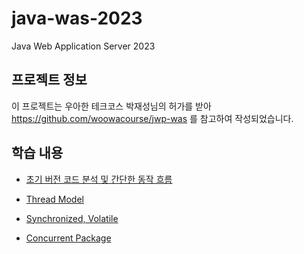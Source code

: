 # java-was-2023

Java Web Application Server 2023

## 프로젝트 정보 

이 프로젝트는 우아한 테크코스 박재성님의 허가를 받아 https://github.com/woowacourse/jwp-was 
를 참고하여 작성되었습니다.

## 학습 내용
- [초기 버전 코드 분석 및 간단한 동작 흐름](https://github.com/springscomin/be-was/wiki/%EC%B4%88%EA%B8%B0-%EB%B2%84%EC%A0%84-%EC%BD%94%EB%93%9C-%EB%B6%84%EC%84%9D-%EB%B0%8F-%EA%B0%84%EB%8B%A8%ED%95%9C-%EB%8F%99%EC%9E%91-%ED%9D%90%EB%A6%84)

- [Thread Model](https://github.com/springscomin/be-was/wiki/Thread-Model)

- [Synchronized, Volatile](https://github.com/springscomin/be-was/wiki/Synchronized,-Volatile)

- [Concurrent Package](https://github.com/springscomin/be-was/wiki/Concurrent-Package)
